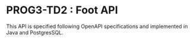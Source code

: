 # PROG3-TD2 : Foot API
This API is specified following OpenAPI specifications and implemented in Java and PostgresSQL.